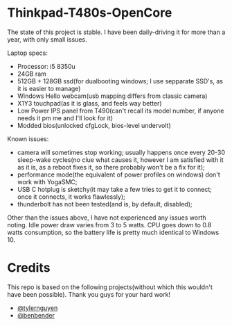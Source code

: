 # Thinkpad-T480s-OpenCore
The state of this project is stable. I have been daily-driving it for more than a year, with only small issues.

Laptop specs:
  - Processor: i5 8350u
  - 24GB ram
  - 512GB + 128GB ssd(for dualbooting windows; I use sepparate SSD's, as it is easier to manage)
  - Windows Hello webcam(usb mapping differs from classic camera)
  - X1Y3 touchpad(as it is glass, and feels way better)
  - Low Power IPS panel from T490(can't recall its model number, if anyone needs it pm me and I'll look for it)
  - Modded bios(unlocked cfgLock, bios-level undervolt)


Known issues: 
  - camera will sometimes stop working; usually happens once every 20-30 sleep-wake cycles(no clue what causes it, however I am satisfied with it as it is, as a reboot fixes it, so there probably won't be a fix for it);
  - performance mode(the equivalent of power profiles on windows) don't work with YogaSMC;
  - USB C hotplug is sketchy(it may take a few tries to get it to connect; once it connects, it works flawlessly);
  - thunderbolt has not been tested(and is, by default, disabled);

Other than the issues above, I have not experienced any issues worth noting.
Idle power draw varies from 3 to 5 watts. CPU goes down to 0.8 watts consumption, so the battery life is pretty much identical to Windows 10.



# Credits
This repo is based on the following projects(without which this wouldn't have been possible). Thank you guys for your hard work!
- [@tylernguyen](https://github.com/tylernguyen)
- [@benbender](https://github.com/benbender)
